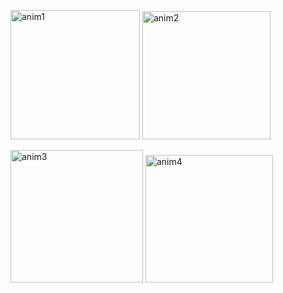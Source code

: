 <img width="207" alt="anim1" src="https://user-images.githubusercontent.com/37725645/195110246-705cd762-811f-4e55-a8cf-bf2f09a5aeff.png"> <img width="205" alt="anim2" src="https://user-images.githubusercontent.com/37725645/195110235-7f7cb10d-1ae4-4dd3-b97d-31ad0ee5610e.png">

<img width="212" alt="anim3" src="https://user-images.githubusercontent.com/37725645/195110259-c36e0e55-b94d-4c0c-a3fa-b6f30545c869.png"> <img width="204" alt="anim4" src="https://user-images.githubusercontent.com/37725645/195110251-5213b32f-a4ba-413f-84a7-4ae1ab12cefc.png">

